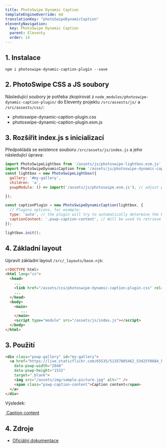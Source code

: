 ```yaml
---
title: PhotoSwipe Dynamic Caption
templateEngineOverride: md
translationKey: "photoSwipeDynamicCaption"
eleventyNavigation:
  key: PhotoSwipe Dynamic Caption
  parent: Eleventy
  order: 14
---
```

## 1. Instalace
```hmtl
npm i photoswipe-dynamic-caption-plugin --save
```
## 2. PhotoSwipe CSS a JS soubory
Následující soubory je potřeba zkopírovat z `node_modules/photoswipe-dynamic-caption-plugin/` do Eleventy projektu `/src/assests/js/` a `/src/assests/css/`:
- photoswipe-dynamic-caption-plugin.css
- photoswipe-dynamic-caption-plugin.esm.js

## 3. Rozšířit index.js s inicializací
Předpokládá se existence souboru `/src/assets/js/index.js` a jeho následující úprava:
```js
import PhotoSwipeLightbox from '/assets/js/photoswipe-lightbox.esm.js'; // adjust path to your own
import PhotoSwipeDynamicCaption from '/assets/js/photoswipe-dynamic-caption-plugin.esm.js';
const lightbox = new PhotoSwipeLightbox({
  gallery: '#my-gallery',
  children: 'a',
  pswpModule: () => import('/assets/js/photoswipe.esm.js'), // adjust path to your own

});

const captionPlugin = new PhotoSwipeDynamicCaption(lightbox, {
  // Plugins options, for example:
  type: 'auto', // the plugin will try to automatically determine the best position (depending on available space)
  captionContent: '.pswp-caption-content', // Will be used to retrieve caption content instead of alt.
});

lightbox.init();
```

## 4. Základní layout
Upravit základní layout `/src/_layouts/base.njk`:
```html
<!DOCTYPE html>
<html lang="cs">
  <head>
    ...
    <link href="/assets/css/photoswipe-dynamic-caption-plugin.css" rel="stylesheet">
    ...
  </head>
  <body>
    <main>
       ...
    </main>
    <script type="module" src="/assets/js/index.js"></script> 
  </body>
</html>
```

## 3. Použití
```html
<div class="pswp-gallery" id="my-gallery">
  <a href="https://live.staticflickr.com/65535/51357005462_53d25f0884_k.jpg" 
    data-pswp-width="2048" 
    data-pswp-height="1532" 
    target="_blank">
    <img src="/assets/img/sample-picture.jpg" alt="" />
    <span class="pswp-caption-content">Caption content</span>
  </a>
</div>
```
Výsledek:

<div class="pswp-gallery" id="my-gallery">
  <a href="https://live.staticflickr.com/65535/51357005462_53d25f0884_k.jpg" 
    data-pswp-width="2048" 
    data-pswp-height="1532" 
    target="_blank">
    <img src="/assets/img/sample-picture.jpg" alt="" />
    <span class="pswp-caption-content">Caption content</span>
  </a>
</div>

## 4. Zdroje
- [Oficiální dokumentace](https://github.com/dimsemenov/photoswipe-dynamic-caption-plugin?tab=readme-ov-file)